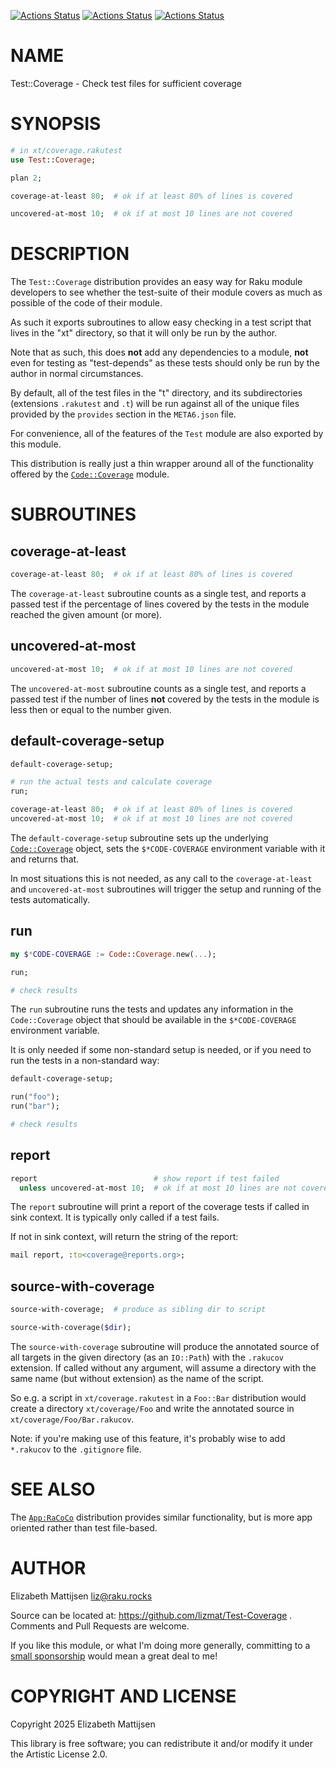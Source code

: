 [![Actions Status](https://github.com/lizmat/Test-Coverage/actions/workflows/linux.yml/badge.svg)](https://github.com/lizmat/Test-Coverage/actions) [![Actions Status](https://github.com/lizmat/Test-Coverage/actions/workflows/macos.yml/badge.svg)](https://github.com/lizmat/Test-Coverage/actions) [![Actions Status](https://github.com/lizmat/Test-Coverage/actions/workflows/windows.yml/badge.svg)](https://github.com/lizmat/Test-Coverage/actions)

NAME
====

Test::Coverage - Check test files for sufficient coverage

SYNOPSIS
========

```raku
# in xt/coverage.rakutest
use Test::Coverage;

plan 2;

coverage-at-least 80;  # ok if at least 80% of lines is covered

uncovered-at-most 10;  # ok if at most 10 lines are not covered
```

DESCRIPTION
===========

The `Test::Coverage` distribution provides an easy way for Raku module developers to see whether the test-suite of their module covers as much as possible of the code of their module.

As such it exports subroutines to allow easy checking in a test script that lives in the "xt" directory, so that it will only be run by the author.

Note that as such, this does **not** add any dependencies to a module, **not** even for testing as "test-depends" as these tests should only be run by the author in normal circumstances.

By default, all of the test files in the "t" directory, and its subdirectories (extensions `.rakutest` and `.t`) will be run against all of the unique files provided by the `provides` section in the `META6.json` file.

For convenience, all of the features of the `Test` module are also exported by this module.

This distribution is really just a thin wrapper around all of the functionality offered by the [`Code::Coverage`](https://raku.land/zef:lizmat/Code::Coverage) module.

SUBROUTINES
===========

coverage-at-least
-----------------

```raku
coverage-at-least 80;  # ok if at least 80% of lines is covered
```

The `coverage-at-least` subroutine counts as a single test, and reports a passed test if the percentage of lines covered by the tests in the module reached the given amount (or more).

uncovered-at-most
-----------------

```raku
uncovered-at-most 10;  # ok if at most 10 lines are not covered
```

The `uncovered-at-most` subroutine counts as a single test, and reports a passed test if the number of lines **not** covered by the tests in the module is less then or equal to the number given.

default-coverage-setup
----------------------

```raku
default-coverage-setup;

# run the actual tests and calculate coverage
run;

coverage-at-least 80;  # ok if at least 80% of lines is covered
uncovered-at-most 10;  # ok if at most 10 lines are not covered
```

The `default-coverage-setup` subroutine sets up the underlying [`Code::Coverage`](https://raku.land/zef:lizmat/Code::Coverage) object, sets the `$*CODE-COVERAGE` environment variable with it and returns that.

In most situations this is not needed, as any call to the `coverage-at-least` and `uncovered-at-most` subroutines will trigger the setup and running of the tests automatically.

run
---

```raku
my $*CODE-COVERAGE := Code::Coverage.new(...);

run;

# check results
```

The `run` subroutine runs the tests and updates any information in the `Code::Coverage` object that should be available in the `$*CODE-COVERAGE` environment variable.

It is only needed if some non-standard setup is needed, or if you need to run the tests in a non-standard way:

```raku
default-coverage-setup;

run("foo");
run("bar");

# check results
```

report
------

```raku
report                          # show report if test failed
  unless uncovered-at-most 10;  # ok if at most 10 lines are not covered
```

The `report` subroutine will print a report of the coverage tests if called in sink context. It is typically only called if a test fails.

If not in sink context, will return the string of the report:

```raku
mail report, :to<coverage@reports.org>;
```

source-with-coverage
--------------------

```raku
source-with-coverage;  # produce as sibling dir to script

source-with-coverage($dir);
```

The `source-with-coverage` subroutine will produce the annotated source of all targets in the given directory (as an `IO::Path`) with the `.rakucov` extension. If called without any argument, will assume a directory with the same name (but without extension) as the name of the script.

So e.g. a script in `xt/coverage.rakutest` in a `Foo::Bar` distribution would create a directory `xt/coverage/Foo` and write the annotated source in `xt/coverage/Foo/Bar.rakucov`.

Note: if you're making use of this feature, it's probably wise to add `*.rakucov` to the `.gitignore` file.

SEE ALSO
========

The [`App:RaCoCo`](https://raku.land/zef:atroxaper/App::RaCoCo) distribution provides similar functionality, but is more app oriented rather than test file-based.

AUTHOR
======

Elizabeth Mattijsen <liz@raku.rocks>

Source can be located at: https://github.com/lizmat/Test-Coverage . Comments and Pull Requests are welcome.

If you like this module, or what I'm doing more generally, committing to a [small sponsorship](https://github.com/sponsors/lizmat/) would mean a great deal to me!

COPYRIGHT AND LICENSE
=====================

Copyright 2025 Elizabeth Mattijsen

This library is free software; you can redistribute it and/or modify it under the Artistic License 2.0.


